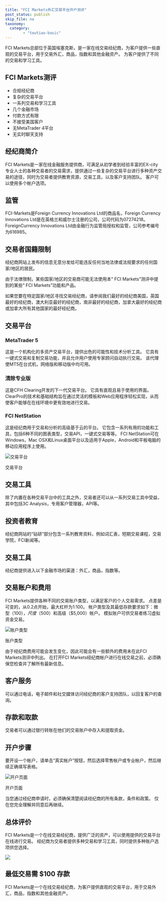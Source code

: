 ```yaml
---
title: "FCI Markets外汇交易平台开户测评"
post_status: publish
skip_file: no
taxonomy:
  category:
        - "toutiao-basic"
---
```


FCI Markets总部位于英国埃塞克斯，是一家在线交易经纪商，为客户提供一些直观的交易平台，用于交易外汇，商品，指数和其他金融资产。 为客户提供了不同的交易和学习工具。

## FCI Markets测评

- 合规经纪商
- 复杂的交易平台
- 一系列交易和学习工具
- 几个金融市场
- 付款方式有限
- 不接受美国客户
- 无MetaTrader 4平台
- 无实时聊天支持

## 经纪商简介

FCI Markets是一家在线金融服务提供商，可满足从初学者到经验丰富的EX-city专业人士的各种交易者的交易需求，提供通过一些复杂的交易平台进行多种资产交易的途径，同时为交易者提供教育资源，交易工具，以及客户支持团队。 客户可以使用多个帐户选项。

## 监管

FCI-Markets是Foreign Currency Innovations Ltd的商品名，Foreign Currency Innovations Ltd是在英格兰和威尔士注册的公司，公司代码为07274218。ForeignCurrency Innovations Ltd由金融行为监管局授权和监管，公司参考编号为616985。

## 交易者国籍限制

经纪商网站上发布的信息无意分发给可能违反任何当地法律或法规要求的任何国家/地区的居民。

由于法律限制，某些国家/地区的交易商可能无法使用本“ FCI Markets”测评中提到的某些“ FCI Markets”功能和产品。

如果您要在特定国家/地区寻找交易经纪商，请参阅我们最好的经纪商美国，英国最好的经纪商，澳大利亚最好的经纪商，南非最好的经纪商，加拿大最好的经纪商或加拿大所有其他国家的最好经纪商。

## 交易平台

### MetaTrader 5

这是一个机构化的多资产交易平台，提供出色的可能性和技术分析工具。 它具有一键式交易和复制交易功能，并且允许用户使用专家顾问自动执行交易。 该代理使MT5在台式机，网络版和移动版中均可用。

### 清除专业版

这是CFH Clearing开发的下一代交易平台。 它具有直观且易于使用的界面。 ClearPro的技术和基础结构旨在通过灵活的模板和Web应用程序轻松实现，从而使客户能够在在线环境中更有效地进行交易。

### FCI NetStation

这是经纪商用于交易和分析的高级基于云的平台。 它包含一系列有用的功能和工具，包括6种不同的图表类型，交易API，一键式交易等等。 FCI NetStation可在Windows，Mac OSX和Linux桌面平台以及适用于Apple，Android和平板电脑的移动应用程序上使用。

![交易平台](https://cdn.fendou.la/funstoutiao/2020/11/FCI-Markets-Review-Trading-Platform.jpg "交易平台")

交易平台

## 交易工具

除了内置在各种交易平台中的工具之外，交易者还可以从一系列交易工具中受益，其中包括3C Analysis，专用客户管理器，API等。

## 投资者教育

经纪商网站的“钻研”部分包含一系列教育资料，例如词汇表，短期交易课程，交易学院，FCI新闻等。

## 交易工具

经纪商提供进入以下金融市场的渠道：外汇，商品，指数等。

## 交易账户和费用

FCI Markets提供各种不同的交易账户类型，以满足客户的个人交易需求。 点差是可变的，从0.2点开始，最大杠杆为1:100。 帐户类型及其最低存款要求如下：微型（$100），尺度（$500）和高级（$5,000）帐户。 模拟账户可供交易者练习虚拟资金交易。

![账户类型](https://cdn.fendou.la/funstoutiao/2020/11/FCI-Markets-Review-Account-Types-1024x776.jpg "账户类型")

账户类型

由于经纪商费用可能会发生变化，因此可能会有一些额外的费用未在此FCI Markets测评中列出。 在打开FCI Markets经纪商帐户进行在线交易之前，必须确保您检查并了解所有最新信息。

## 客户服务

可以通过电话，电子邮件和社交媒体访问经纪商的客户支持团队，以回复客户的查询。

## 存款和取款

交易者可以通过银行转账在他们的交易账户中存入和提取资金。

## 开户步骤

要开设一个帐户，请单击“真实帐户”按钮，然后选择零售帐户或专业帐户，然后继续正确填写表格。

![开户页面](https://cdn.fendou.la/funstoutiao/2020/11/FCI-Markets-Review-Account-Opening-Page-181x1024.jpg "开户页面")

开户页面

当您通过经纪商申请时，必须确保清楚阅读经纪商的所有条款，条件和政策。 仅在您完全理解并同意后再继续。

## 总体评价

FCI Markets是一个在线交易经纪商，提供广泛的资产，可以使用提供的交易平台在线进行交易。 经纪商为交易者提供多种交易和学习工具，同时提供多种账户选项供您选择。

![](https://cdn.fendou.la/funstoutiao/2020/11/FCI-Markets-Logo.png)

## 最低交易需 $100 存款

FCI Markets是一个在线交易经纪商，为客户提供直观的交易平台，用于交易外汇，商品，指数和其他金融资产。
